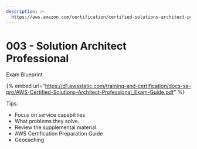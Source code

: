 ```yaml
---
description: >-
  https://aws.amazon.com/certification/certified-solutions-architect-professional/
---
```


# 003 - Solution Architect Professional

Exam Blueprint&#x20;

{% embed url="https://d1.awsstatic.com/training-and-certification/docs-sa-pro/AWS-Certified-Solutions-Architect-Professional_Exam-Guide.pdf" %}







Tips:&#x20;

* Focus on service capabilities
* What problems they solve.&#x20;
* Review the supplemental material.&#x20;
* AWS Certification Preparation Guide&#x20;
* Geocaching&#x20;
